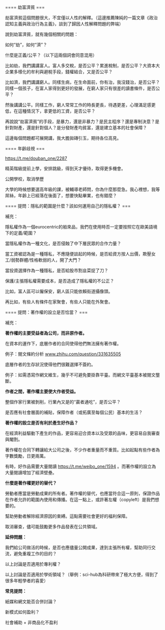 ==== 劫富濟貧 ===

劫富濟貧這個問題很大，不宜僅以人性的解釋。（這邊推薦陳純的一篇文章《政治認知主義與政治行為主義》，談到了歸因人性解釋問題的弊端）

說到劫富濟貧，就有幾個相關的問題：

如何“劫”，如何“濟”？

什麼是正義/公平？（以下這兩個詞會同意混用）

比如劫，我們講講富人。富人多交稅，是否公平？累進稅制，是否公平？大資本大企業多樣化的牟利與避稅手段，錢權結合，又是否公平？

比如濟，我們講講窮人。同樣生病，在生命面前，你有治，我沒錢治，是否公平？同樣一個孩子，在富人家得到更好的發展，在窮人家只有很差的讀書條件，是否公平？

然後講講公平。同樣工作，窮人常常工作的時長更長，待遇更差，心理滿足感更低，在這種情況下，拿更低的工資，是否公平？

再說說“劫富濟貧”的手段，是暴力，還是非暴力？是民主程序？還是專制決意？是針對財產，還是針對個人？是分發財產均貧富，還是建立基本的社會保障？

這邊每個問題都可展開講，我大膽拋磚引玉，期待各位高見。

==== 年齡歧視 ===

https://t.me/douban_one/2287

精英階級提前上學，安排跳級，得到天才優待，取得更多機會。

公開學校，取消學歷

大學的時候想要選高年級的課，被輔導老師問，你為什麼那麼急。我心裡想，我等屌絲，年齡上已經落在後面了，想要快點畢業，也有錯麼？

==== 提問：隱私的範圍是什麼？該如何運用自己的隱私權？ ===

補充：

隱私權作為一個eurocentric的舶來品，我們在使用時否一定要按照它在歐美語境下的定義/範圍？

當隱私權作為一種文化，是否侵蝕了中下層民眾的合作力量？

當工資被認為是一種隱私，不應隨便談起的時候，是否給資方按人出價，欺壓女工/弱勢群體/性格軟弱的人，開了大門？

當投資選擇作為一種隱私，是否給股市割韭菜捉了刀？

保護/主張隱私權需要成本，是否造成了隱私權的不公正？

比如，富人區可以僱保安，窮人區只能依賴街道攝像頭。

再比如，有些人有條件在家聚會，有些人只能在外聚會。

==== 提問：著作權的設立是否恰當？ ===

補充：

**著作權的主要受益者為公司，而非原作者。**

在資本的運作下，底層作者的合同使得他們無法擁有著作權。

例子：閱文條約分析 www.zhihu.com/question/331635505

底層作者的生存狀況使得他們很難選擇不簽約。

例子：如需憑寫作網文維生，幾乎不可避免要掛靠平臺。而網文平臺基本被閱文壟斷。

**作者之間，著作權主要使大作者受益。**

整個作家行業被剝削，行業內又是的“贏者通吃”，是否公平？

是否應有社會層面的補貼，保障作者（或拓廣至每個公民）基本的生活？

**著作權的設立是否有利於產生好作品？**

在經濟利益驅動下產生的作品，更容易迎合資本以及受眾的品味，更容易自我審查與閹割。

著作權在合同下轉讓給大公司之後，不少作者重量而不重質。比如起點有些作者為字數獎勵，日更兩萬。

有時，好作品需要大量閱讀 https://t.me/weibo_one/1594 。而著作權的設立為大量閱讀增加了經濟壁壘。

**什麼是著作權更好的替代？**

勞動者應當是勞動成果的所有者。著作權的替代，也應當符合這一原則，保證作品在作者允許的範圍內使用和傳播。在這一點上，或許著左權（copyleft）是我們想要的。

幫助勞動者解除經濟原因的束縛。這點需要社會更好的福利保障。

取消審查，儘可能鼓勵更多作品發表在公共領域。

**延伸問題：**

我們給公司做活的時候，是否也應儘量公開成果，達到主張所有權，幫助同行交流，避免重複工作的目的？

以上討論是否適用於專利權？

以上討論是否適用於學術領域？（舉例：sci-hub為科研帶來了極大方便，得到了很多年輕學者的喜愛）

**常見提問：**

紙媒和網文能否合併討論？

新模式如何盈利？

社會補助 + 非商品化不盈利